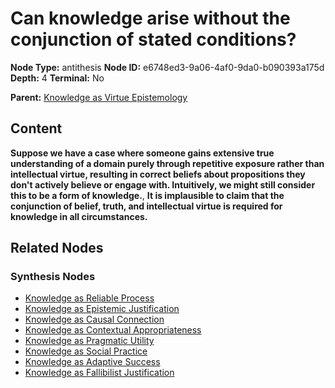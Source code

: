 # Can knowledge arise without the conjunction of stated conditions?

**Node Type:** antithesis
**Node ID:** e6748ed3-9a06-4af0-9da0-b090393a175d
**Depth:** 4
**Terminal:** No

**Parent:** [Knowledge as Virtue Epistemology](knowledge-as-virtue-epistemology-synthesis-22c3d5b9-6da4-444e-8f7f-f36a059b07d4.md)

## Content

**Suppose we have a case where someone gains extensive true understanding of a domain purely through repetitive exposure rather than intellectual virtue, resulting in correct beliefs about propositions they don't actively believe or engage with. Intuitively, we might still consider this to be a form of knowledge.**, **It is implausible to claim that the conjunction of belief, truth, and intellectual virtue is required for knowledge in all circumstances.**

## Related Nodes

### Synthesis Nodes

- [Knowledge as Reliable Process](knowledge-as-reliable-process-synthesis-95dee0bc-c757-4a43-bbf4-7f9ebdd8035c.md)
- [Knowledge as Epistemic Justification](knowledge-as-epistemic-justification-synthesis-7a8e1fa6-fb03-4d75-a028-4bc5145a578b.md)
- [Knowledge as Causal Connection](knowledge-as-causal-connection-synthesis-c17e8aa3-8664-4529-8a97-0d7fdc04abff.md)
- [Knowledge as Contextual Appropriateness](knowledge-as-contextual-appropriateness-synthesis-d43e8fd7-1c03-42d8-96d8-1e96bca2cdb2.md)
- [Knowledge as Pragmatic Utility](knowledge-as-pragmatic-utility-synthesis-0f9a9697-08c1-4459-b01e-feae0ecc2fe7.md)
- [Knowledge as Social Practice](knowledge-as-social-practice-synthesis-ebbdde91-3842-46ea-8420-c3e37c85406c.md)
- [Knowledge as Adaptive Success](knowledge-as-adaptive-success-synthesis-c73cc93f-416d-4e6a-afd9-09b74d13841f.md)
- [Knowledge as Fallibilist Justification](knowledge-as-fallibilist-justification-synthesis-c398488a-7518-495d-82d4-ab664ab51124.md)
